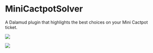 # MiniCactpotSolver

A Dalamud plugin that highlights the best choices on your Mini Cactpot ticket.

![](https://github.com/daemitus/MiniCactpotSolver/raw/master/res/demo_tiles.png)

![](https://github.com/daemitus/MiniCactpotSolver/raw/master/res/demo_lines.png)
